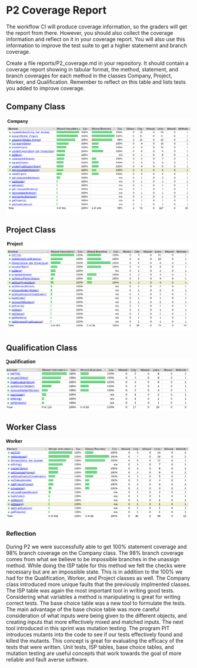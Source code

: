 # P2 Coverage Report
The workflow CI will produce coverage information, so the graders will get the report from there. However, you should also collect the coverage information and reflect on it in your coverage report. You will also use this information to improve the test suite to get a higher statemernt and branch coverage.

Create a file reports/P2_coverage.md in your repository. It should contain a coverage report showing in tabular format, the method, statement, and branch coverages for each method in the classes Company, Project, Worker, and Qualification. Remember to reflect on this table and lists tests you added to improve coverage. 

## Company Class
![image](CompanyCoverage.png)
## Project Class
![image](CoverageTablesP1/ProjectCoverage.png)

## Qualification Class
![image](CoverageTablesP1/QualificationsCoverage.png)

## Worker Class
![image](CoverageTablesP1/WorkerCoverage.png)

### Reflection
During P2 we were successfully able to get 100% statement coverage and 98% branch coverage on the Company class. The 98% branch coverage comes from what we believe to be impossible branches in the unassign method. While doing the ISP table for this method we felt the checks were necessary but are an impossible state.  This is in addition to the 100% we had for the Qualification, Worker, and Project classes as well. The Company class introduced more unique faults that the previously implmented classes. The ISP table was again the most important tool in writing good tests. Considering what variables a method is manipulating is great for writing correct tests. The base choice table was a new tool to formulate the tests. The main advantage of the base choice table was more careful consideration of what inputs were being given to the different objects, and creating inputs that more effectively mixed and matched inputs. The next tool introduced in this sprint was mutation testing. The program PIT introduces mutants into the code to see if our tests effectively found and killed the mutants. This concept is great for evaluating the efficacy of the tests that were written. Unit tests, ISP tables, base choice tables, and mutation testing are useful concepts that work towards the goal of more reliable and fault averse software.